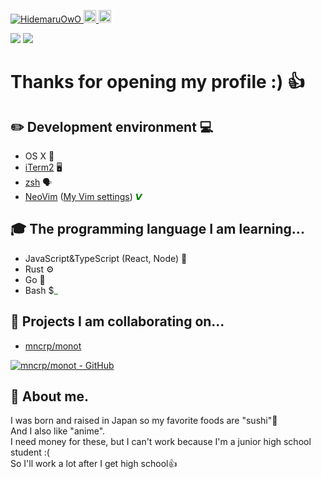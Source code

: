 <p align="left"> 
  <a href="https://github.com/HidemaruOwO/">
    <img src="https://komarev.com/ghpvc/?username=HidemaruOwO&style=flat-square" alt="HidemaruOwO" />
  </a>
  <a href="http://twitter.com/Hidemaru_OwO">
    <img height="20" src="https://img.shields.io/twitter/follow/Hidemaru_OwO?style=flat-square" />
  </a>
  <a href="https://github.com/HidemaruOwO">
    <img height="20" src="https://img.shields.io/github/followers/HidemaruOwO?label=follow&logo=github&style=flat-square" />
  </a>
</p>
  <img src="https://github-readme-stats.vercel.app/api?username=HidemaruOwO&count_private=true&show_icons=true" />
  <img src="https://github-readme-stats.vercel.app/api/top-langs/?username=HidemaruOwO&count_private=true&show_icons=true" />

# Thanks for opening my profile :) 👍

## ✏️ Development environment 💻
 - OS X 
 - [iTerm2](https://github.com/gnachman/iTerm2) 🖥
 - [zsh](https://github.com/zsh-users/zsh) 🗣
 - [NeoVim](https://github.com/neovim/neovim) ([My Vim settings](https://github.com/HidemaruOwO/dotfiles/tree/master/.config/nvim)) <font color="green">𝙑</font>

## 🎓 The programming language I am learning...
 - JavaScript&TypeScript (React, Node) 📃
 - Rust ⚙️
 - Go 💨
 - Bash $<font color="green">_</font>

## 🤝 Projects I am collaborating on...

- [mncrp/monot](https://github.com/mncrp/monot)

[![mncrp/monot - GitHub](https://gh-card.dev/repos/mncrp/monot.svg?fullname=)](https://github.com/mncrp/monot)

## 👀 About me.
I was born and raised in Japan so my favorite foods are "sushi"🍣<br>
And I also like "anime".<br>
I need money for these, but I can't work because I'm a junior high school student :(<br>
So I'll work a lot after I get high school👍
